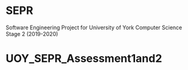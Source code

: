 # SEPR
Software Engineering Project for University of York Computer Science Stage 2 (2019-2020)
# UOY_SEPR_Assessment1and2
